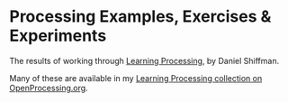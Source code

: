 Processing Examples, Exercises & Experiments
======================================
The results of working through [Learning Processing](http://www.learningprocessing.com/), by Daniel Shiffman.

Many of these are available in my [Learning Processing collection on OpenProcessing.org](http://openprocessing.org/collection/3414).

